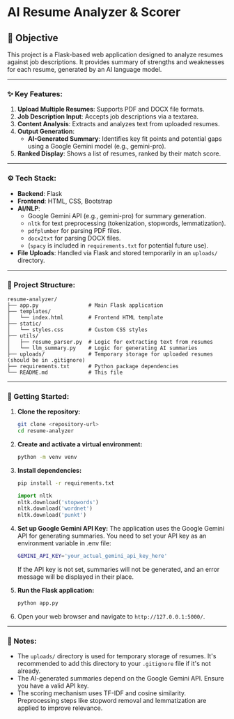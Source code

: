 # AI Resume Analyzer & Scorer

## 🎯 Objective

This project is a Flask-based web application designed to analyze resumes against job descriptions. It provides summary of strengths and weaknesses for each resume, generated by an AI language model.

---

### ✨ Key Features:

1.  **Upload Multiple Resumes**: Supports PDF and DOCX file formats.
2.  **Job Description Input**: Accepts job descriptions via a textarea.
3.  **Content Analysis**: Extracts and analyzes text from uploaded resumes.
4.  **Output Generation**:
    *   **AI-Generated Summary**: Identifies key fit points and potential gaps using a Google Gemini model (e.g., gemini-pro).
5.  **Ranked Display**: Shows a list of resumes, ranked by their match score.

---

### ⚙️ Tech Stack:

*   **Backend**: Flask
*   **Frontend**: HTML, CSS, Bootstrap
*   **AI/NLP**:
    *   Google Gemini API (e.g., gemini-pro) for summary generation.
    *   `nltk` for text preprocessing (tokenization, stopwords, lemmatization).
    *   `pdfplumber` for parsing PDF files.
    *   `docx2txt` for parsing DOCX files.
    *   (`spacy` is included in `requirements.txt` for potential future use).
*   **File Uploads**: Handled via Flask and stored temporarily in an `uploads/` directory.

---

### 📂 Project Structure:

```
resume-analyzer/
├── app.py                # Main Flask application
├── templates/
│   └── index.html        # Frontend HTML template
├── static/
│   └── styles.css        # Custom CSS styles
├── utils/
│   ├── resume_parser.py  # Logic for extracting text from resumes
│   └── llm_summary.py    # Logic for generating AI summaries
├── uploads/              # Temporary storage for uploaded resumes (should be in .gitignore)
├── requirements.txt      # Python package dependencies
└── README.md             # This file
```

---

### 🚀 Getting Started:

1.  **Clone the repository:**
    ```bash
    git clone <repository-url>
    cd resume-analyzer
    ```

2.  **Create and activate a virtual environment:**
    ```bash
    python -m venv venv
    ```

3.  **Install dependencies:**
    ```bash
    pip install -r requirements.txt
    ```
    ```python
    import nltk
    nltk.download('stopwords')
    nltk.download('wordnet')
    nltk.download('punkt')
    ```

4.  **Set up Google Gemini API Key:**
    The application uses the Google Gemini API for generating summaries. You need to set your API key as an environment variable in .env file:
    ```bash
    GEMINI_API_KEY='your_actual_gemini_api_key_here'
    ```
    If the API key is not set, summaries will not be generated, and an error message will be displayed in their place.

5.  **Run the Flask application:**
    ```bash
    python app.py
    ```

6.  Open your web browser and navigate to `http://127.0.0.1:5000/`.

---

### 📝 Notes:

*   The `uploads/` directory is used for temporary storage of resumes. It's recommended to add this directory to your `.gitignore` file if it's not already.
*   The AI-generated summaries depend on the Google Gemini API. Ensure you have a valid API key.
*   The scoring mechanism uses TF-IDF and cosine similarity. Preprocessing steps like stopword removal and lemmatization are applied to improve relevance.
